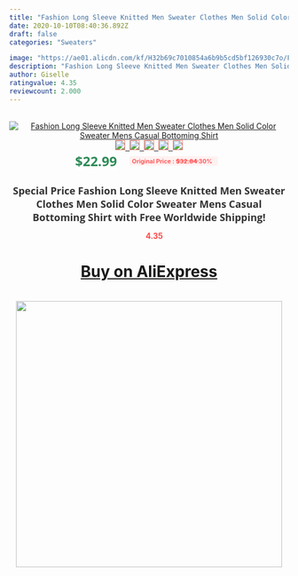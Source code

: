 ```yaml
---
title: "Fashion Long Sleeve Knitted Men Sweater Clothes Men Solid Color Sweater Mens Casual Bottoming Shirt"
date: 2020-10-10T08:40:36.892Z
draft: false
categories: "Sweaters"

image: "https://ae01.alicdn.com/kf/H32b69c7010854a6b9b5cd5bf126930c7o/Fashion-Long-Sleeve-Knitted-Men-Sweater-Clothes-Men-Solid-Color-Sweater-Mens-Casual-Bottoming-Shirt.png_220x220.png"
description: "Fashion Long Sleeve Knitted Men Sweater Clothes Men Solid Color Sweater Mens Casual Bottoming Shirt"
author: Giselle
ratingvalue: 4.35
reviewcount: 2.000
---
```

<br>
<div style="text-align: center;">
<a href="https://s.click.aliexpress.com/e/_A1m0J3" target="_blank" rel="nofollow noopener noreferrer"><img alt="Fashion Long Sleeve Knitted Men Sweater Clothes Men Solid Color Sweater Mens Casual Bottoming Shirt" class="magnifier-image" src="https://ae01.alicdn.com/kf/H32b69c7010854a6b9b5cd5bf126930c7o/Fashion-Long-Sleeve-Knitted-Men-Sweater-Clothes-Men-Solid-Color-Sweater-Mens-Casual-Bottoming-Shirt.png_220x220.png_640x640.jpg">
<br>
<img style="border:1px solid salmon" src="https://ae01.alicdn.com/kf/H32b69c7010854a6b9b5cd5bf126930c7o/Fashion-Long-Sleeve-Knitted-Men-Sweater-Clothes-Men-Solid-Color-Sweater-Mens-Casual-Bottoming-Shirt.png_120x120.jpg">&nbsp;&nbsp;<img style="border:1px solid salmon" src="https://ae01.alicdn.com/kf/Hf920080988b54547a14dd93f842c1047w/Fashion-Long-Sleeve-Knitted-Men-Sweater-Clothes-Men-Solid-Color-Sweater-Mens-Casual-Bottoming-Shirt.jpg_120x120.jpg">&nbsp;&nbsp;<img style="border:1px solid salmon" src="https://ae01.alicdn.com/kf/H6f7d78819b814580be21661ff00f0a141/Fashion-Long-Sleeve-Knitted-Men-Sweater-Clothes-Men-Solid-Color-Sweater-Mens-Casual-Bottoming-Shirt.jpg_120x120.jpg">&nbsp;&nbsp;<img style="border:1px solid salmon" src="https://ae01.alicdn.com/kf/H084b7d3e60334fd3a001d98522af64c2u/Fashion-Long-Sleeve-Knitted-Men-Sweater-Clothes-Men-Solid-Color-Sweater-Mens-Casual-Bottoming-Shirt.jpg_120x120.jpg">&nbsp;&nbsp;<img style="border:1px solid salmon" src="https://ae01.alicdn.com/kf/H89c84f3e54034211b00e2260adafbe414/Fashion-Long-Sleeve-Knitted-Men-Sweater-Clothes-Men-Solid-Color-Sweater-Mens-Casual-Bottoming-Shirt.jpg_120x120.jpg"></a></div><br0>
<div style="text-align: center;"><span style="background-color: white; border: 0px; box-sizing: border-box; color: seagreen; display: inline-block; font-family: &quot;open sans&quot; , &quot;arial&quot; , &quot;helvetica&quot; , sans-serif , &quot;heiti&quot;; font-size: 24px; font-stretch: inherit; font-weight: 700; line-height: inherit; margin: 0px 10px 0px 0px; padding: 0px; vertical-align: middle;">$22.99 </span>
<span style="background: rgb(255 , 241 , 241); border-radius: 3px; border: 0px; box-sizing: border-box; color: #ff4747; display: inline-block; font-family: inherit; font-size: 12px; font-stretch: inherit; font-style: inherit; font-variant: inherit; font-weight: 600; line-height: inherit; margin: 0px; padding: 2px 5px; transform: scale(0.9); vertical-align: middle;">Original Price : <b style="text-decoration: line-through;">$32.84 </b> 30%&nbsp;&nbsp;</span></div>
<h1 style="color: #333333; display: inline-block; font-family: &quot;open sans&quot; , &quot;arial&quot; , &quot;helvetica&quot; , sans-serif , &quot;heiti&quot;; font-size: 18px; font-stretch: inherit; font-weight: 700; text-align: center;">Special Price Fashion Long Sleeve Knitted Men Sweater Clothes Men Solid Color Sweater Mens Casual Bottoming Shirt with Free Worldwide Shipping!</h1>
<div style="color: #ff4747; text-align: center;">
<img src="https://4.bp.blogspot.com/-M0ZcTcb-5uY/XleCXlxnR4I/AAAAAAAAAEc/OrjgMkXV1oMQFaCRZj5HQwOCBcu3w1FegCPcBGAYYCw/s1600/star.png" style="height: 15px;">&nbsp;<b>4.35</b></div>
<div class="button_cont" align="center"><a class="buynow_a" href="https://s.click.aliexpress.com/e/_A1m0J3" target="_blank" rel="nofollow noopener noreferrer"><H1>Buy on AliExpress</H1></a></div><br>
<div class="separator" style="clear: both; text-align: center;">
<img src="https://lh3.googleusercontent.com/-pTy5HemUv9M/XlePHvY0dAI/AAAAAAAAAE4/0nX5iRUoIWY8eMW9Dpxeirr157OZliDIgCLcBGAsYHQ/s1600/badge.gif" width="480">
</div>
